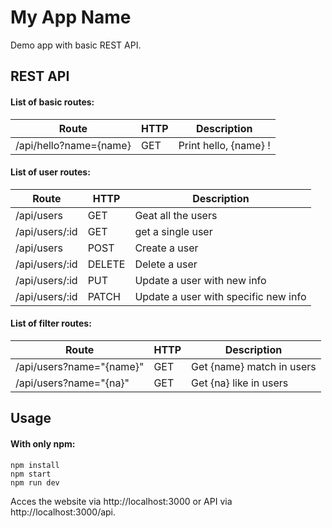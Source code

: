 # **My App Name**
Demo app with basic REST API.

## REST API
#### List of basic routes:
|**Route**|**HTTP**|**Description**|
|---------|--------|---------------|
|/api/hello?name={name}|GET|Print hello, {name} !|

#### List of user routes:
|**Route**|**HTTP**|**Description**|
|---------|--------|---------------|
|/api/users|GET|Geat all the users|
|/api/users/:id|GET|get a single user|
|/api/users|POST|Create a user|
|/api/users/:id|DELETE|Delete a user|
|/api/users/:id|PUT|Update a user with new info|
|/api/users/:id|PATCH|Update a user with specific new info|

#### List of filter routes:
|**Route**|**HTTP**|**Description**|
|---------|--------|---------------|
|/api/users?name="{name}"|GET|Get {name} match in users|
|/api/users?name="{na}"|GET|Get {na} like in users|

## Usage
#### With only npm:
```
npm install
npm start
npm run dev
```

Acces the website via http://localhost:3000 or API via
http://localhost:3000/api.

